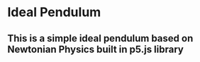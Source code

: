 # Ideal Pendulum
## This is a simple ideal pendulum based on Newtonian Physics built in p5.js library
